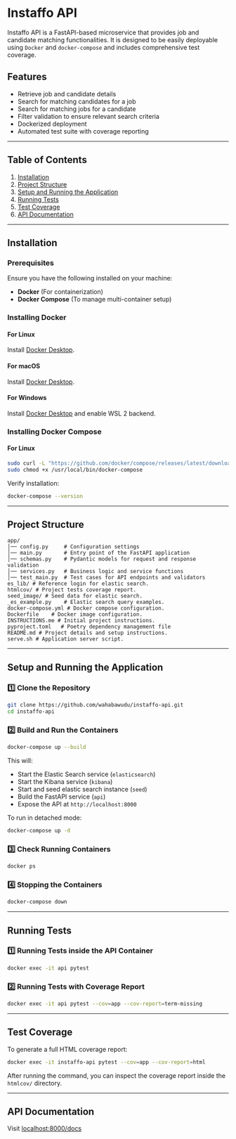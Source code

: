 # Instaffo API

Instaffo API is a FastAPI-based microservice that provides job and candidate matching functionalities. It is designed to be easily deployable using `Docker` and `docker-compose` and includes comprehensive test coverage.

## Features
- Retrieve job and candidate details
- Search for matching candidates for a job
- Search for matching jobs for a candidate
- Filter validation to ensure relevant search criteria
- Dockerized deployment
- Automated test suite with coverage reporting

---

## Table of Contents
1. [Installation](#installation)
2. [Project Structure](#project-structure)
3. [Setup and Running the Application](#setup-and-running-the-application)
4. [Running Tests](#running-tests)
5. [Test Coverage](#test-coverage)
6. [API Documentation](#api-documentation)

---

## Installation

### Prerequisites
Ensure you have the following installed on your machine:
- **Docker** (For containerization)
- **Docker Compose** (To manage multi-container setup)

### Installing Docker
#### **For Linux**
Install [Docker Desktop](https://docs.docker.com/desktop/setup/install/linux/).

#### **For macOS**
Install [Docker Desktop](https://docs.docker.com/desktop/setup/install/mac-install/).

#### **For Windows**
Install [Docker Desktop](https://docs.docker.com/desktop/setup/install/windows-install/) and enable WSL 2 backend.

### Installing Docker Compose

#### **For Linux**
```bash
sudo curl -L "https://github.com/docker/compose/releases/latest/download/docker-compose-$(uname -s)-$(uname -m)" -o /usr/local/bin/docker-compose
sudo chmod +x /usr/local/bin/docker-compose
```
Verify installation:
```bash
docker-compose --version
```

---

## Project Structure

```plaintext
app/
│── config.py     # Configuration settings
│── main.py       # Entry point of the FastAPI application
│── schemas.py    # Pydantic models for request and response validation
│── services.py   # Business logic and service functions
│── test_main.py  # Test cases for API endpoints and validators
es_lib/ # Reference login for elastic search.
htmlcov/ # Project tests coverage report.
seed_image/ # Seed data for elastic search.
_es_example.py    # Elastic search query examples.
docker-compose.yml # Docker compose configuration.
Dockerfile    # Docker image configuration.
INSTRUCTIONS.me # Initial project instructions.
pyproject.toml   # Poetry dependency management file
README.md # Project details and setup instructions.
serve.sh # Application server script.
```

---

## Setup and Running the Application

### 1️⃣ Clone the Repository
```bash
git clone https://github.com/wahabawudu/instaffo-api.git
cd instaffo-api
```

### 2️⃣ Build and Run the Containers
```bash
docker-compose up --build
```
This will:
- Start the Elastic Search service (`elasticsearch`)
- Start the Kibana service (`kibana`)
- Start and seed elastic search instance (`seed`)
- Build the FastAPI service (`api`)
- Expose the API at `http://localhost:8000`

To run in detached mode:
```bash
docker-compose up -d
```

### 3️⃣ Check Running Containers
```bash
docker ps
```

### 4️⃣ Stopping the Containers
```bash
docker-compose down
```

---

## Running Tests

### 1️⃣ Running Tests inside the API Container
```bash
docker exec -it api pytest
```

### 2️⃣ Running Tests with Coverage Report
```bash
docker exec -it api pytest --cov=app --cov-report=term-missing
```

---

## Test Coverage
To generate a full HTML coverage report:
```bash
docker exec -it instaffo-api pytest --cov=app --cov-report=html
```
After running the command, you can inspect the coverage report inside the `htmlcov/` directory.


---

## API Documentation

Visit [localhost:8000/docs](http://localhost:8000/docs)
